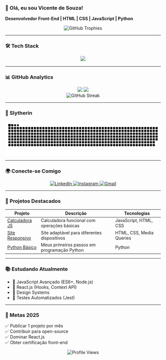 ### 👋 Olá, eu sou Vicente de Souza!  
**Desenvolvedor Front-End | HTML | CSS | JavaScript | Python**

<div align="center">
  <img src="https://github-profile-trophy.vercel.app/?username=Souza371&theme=darkhub&row=1&column=7" alt="GitHub Trophies" />
</div>

---

### 🛠️ Tech Stack
<div align="center">
  <img src="https://skillicons.dev/icons?i=html,css,js,python,git,linux,vscode,react" />
</div>

---

### 📊 GitHub Analytics
<div align="center">
  <img width="49%" src="https://github-readme-stats.vercel.app/api?username=Souza371&show_icons=true&theme=dracula&include_all_commits=true" />
  <img width="49%" src="https://github-readme-stats.vercel.app/api/top-langs/?username=Souza371&layout=compact&langs_count=7&theme=dracula" />
</div>

<div align="center">
  <img src="https://streak-stats.demolab.com?user=Souza371&theme=dark&date_format=j%20M%5B%20Y%5D" alt="GitHub Streak" />
</div>

---

### 🐍 Slytherin
<div align="center">
  <img src="https://raw.githubusercontent.com/Souza371/Souza371/output/github-contribution-grid-snake-dark.svg" alt="Snake animation" />
</div>

---

### 🌍 Conecte-se Comigo
<div align="center">
  <a href="https://www.linkedin.com/in/vicente-de-souza-146b4527a/" target="_blank">
    <img src="https://img.shields.io/badge/LinkedIn-0077B5?style=for-the-badge&logo=linkedin&logoColor=white" alt="LinkedIn">
  </a>
  <a href="https://www.instagram.com/vicente_de_souza_/" target="_blank">
    <img src="https://img.shields.io/badge/Instagram-E4405F?style=for-the-badge&logo=instagram&logoColor=white" alt="Instagram">
  </a>
  <a href="mailto:vicenteesouza371@gmail.com" target="_blank">
    <img src="https://img.shields.io/badge/Gmail-D14836?style=for-the-badge&logo=gmail&logoColor=white" alt="Gmail">
  </a>
</div>

---

### 🚀 Projetos Destacados

| Projeto | Descrição | Tecnologias |
|---------|-----------|-------------|
| [Calculadora JS](https://github.com/Souza371/Calculadora) | Calculadora funcional com operações básicas | JavaScript, HTML, CSS |
| [Site Responsivo](https://github.com/Souza371/Site-responsivo) | Site adaptável para diferentes dispositivos | HTML, CSS, Media Queries |
| [Python Básico](https://github.com/Souza371/Python) | Meus primeiros passos em programação Python | Python |

---

### 📚 Estudando Atualmente
- 🔹 JavaScript Avançado (ES6+, Node.js)  
- 🔹 React.js (Hooks, Context API)  
- 🔹 Design Systems  
- 🔹 Testes Automatizados (Jest)  

---

### 🎯 Metas 2025
✅ Publicar 1 projeto por mês  
✅ Contribuir para open-source  
✅ Dominar React.js  
✅ Obter certificação front-end  

<div align="center">
  <img src="https://komarev.com/ghpvc/?username=Souza371&color=blueviolet&style=flat" alt="Profile Views" />
</div>
